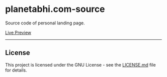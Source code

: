 # planetabhi.com-source

Source code of personal landing page. 

[Live Preview](http://planetabhi.com/)

-----

## License

This project is licensed under the GNU License - see the [LICENSE.md](planetabhi/LICENSE) file for details.
